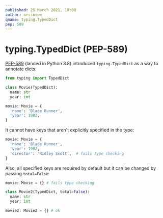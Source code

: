 ```yaml
---
published: 25 March 2021, 18:00
author: orsinium
qname: typing.TypedDict
pep: 589
---
```


# typing.TypedDict (PEP-589)

[PEP-589](https://www.python.org/dev/peps/pep-0589/) (landed in Python 3.8) introduced `typing.TypedDict` as a way to annotate dicts:

```python
from typing import TypedDict

class Movie(TypedDict):
  name: str
  year: int

movie: Movie = {
  'name': 'Blade Runner',
  'year': 1982,
}
```

It cannot have keys that aren't explicitly specified in the type:

```python
movie: Movie = {
  'name': 'Blade Runner',
  'year': 1982,
  'director': 'Ridley Scott',  # fails type checking
}
```

Also, all specified keys are required by default but it can be changed by passing `total=False`:

```python
movie: Movie = {} # fails type checking

class Movie2(TypedDict, total=False):
  name: str
  year: int

movie2: Movie2 = {} # ok
```
